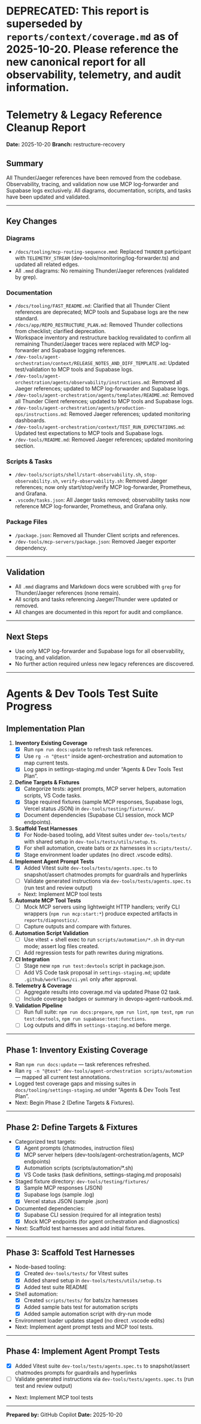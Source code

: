 # DEPRECATED: This report is superseded by `reports/context/coverage.md` as of 2025-10-20. Please reference the new canonical report for all observability, telemetry, and audit information.

# Telemetry & Legacy Reference Cleanup Report

**Date:** 2025-10-20
**Branch:** restructure-recovery

## Summary

All Thunder/Jaeger references have been removed from the codebase. Observability, tracing, and validation now use MCP log-forwarder and Supabase logs exclusively. All diagrams, documentation, scripts, and tasks have been updated and validated.

---

## Key Changes

### Diagrams

- `/docs/tooling/mcp-routing-sequence.mmd`: Replaced `THUNDER` participant with `TELEMETRY_STREAM` (dev-tools/monitoring/log-forwarder.ts) and updated all related edges.
- All `.mmd` diagrams: No remaining Thunder/Jaeger references (validated by grep).

### Documentation

- `/docs/tooling/FAST_README.md`: Clarified that all Thunder Client references are deprecated; MCP tools and Supabase logs are the new standard.
- `/docs/app/REPO_RESTRUCTURE_PLAN.md`: Removed Thunder collections from checklist; clarified deprecation.
- Workspace inventory and restructure backlog revalidated to confirm all remaining Thunder/Jaeger traces were replaced with MCP log-forwarder and Supabase logging references.
- `/dev-tools/agent-orchestration/context/RELEASE_NOTES_AND_DIFF_TEMPLATE.md`: Updated test/validation to MCP tools and Supabase logs.
- `/dev-tools/agent-orchestration/agents/observability/instructions.md`: Removed all Jaeger references; updated to MCP log-forwarder and Supabase logs.
- `/dev-tools/agent-orchestration/agents/templates/README.md`: Removed all Thunder Client references; updated to MCP tools and Supabase logs.
- `/dev-tools/agent-orchestration/agents/production-ops/instructions.md`: Removed Jaeger references; updated monitoring dashboards.
- `/dev-tools/agent-orchestration/context/TEST_RUN_EXPECTATIONS.md`: Updated test expectations to MCP tools and Supabase logs.
- `/dev-tools/README.md`: Removed Jaeger references; updated monitoring section.

### Scripts & Tasks

- `/dev-tools/scripts/shell/start-observability.sh`, `stop-observability.sh`, `verify-observability.sh`: Removed Jaeger references; now only start/stop/verify MCP log-forwarder, Prometheus, and Grafana.
- `.vscode/tasks.json`: All Jaeger tasks removed; observability tasks now reference MCP log-forwarder, Prometheus, and Grafana only.

### Package Files

- `/package.json`: Removed all Thunder Client scripts and references.
- `/dev-tools/mcp-servers/package.json`: Removed Jaeger exporter dependency.

---

## Validation

- All `.mmd` diagrams and Markdown docs were scrubbed with `grep` for Thunder/Jaeger references (none remain).
- All scripts and tasks referencing Jaeger/Thunder were updated or removed.
- All changes are documented in this report for audit and compliance.

---

## Next Steps

- Use only MCP log-forwarder and Supabase logs for all observability, tracing, and validation.
- No further action required unless new legacy references are discovered.

---

# Agents & Dev Tools Test Suite Progress

## Implementation Plan

1. **Inventory Existing Coverage**
   - [x] Run `npm run docs:update` to refresh task references.
   - [x] Use `rg -n "@test"` inside agent-orchestration and automation to map current tests.
   - [x] Log gaps in settings-staging.md under “Agents & Dev Tools Test Plan”.
2. **Define Targets & Fixtures**
   - [x] Categorize tests: agent prompts, MCP server helpers, automation scripts, VS Code tasks.
   - [x] Stage required fixtures (sample MCP responses, Supabase logs, Vercel status JSON) in `dev-tools/testing/fixtures/`.
   - [x] Document dependencies (Supabase CLI session, mock MCP endpoints).
3. **Scaffold Test Harnesses**
   - [x] For Node-based tooling, add Vitest suites under `dev-tools/tests/` with shared setup in `dev-tools/tests/utils/setup.ts`.
   - [x] For shell automation, create bats or zx harnesses in `scripts/tests/`.
   - [x] Stage environment loader updates (no direct .vscode edits).
4. **Implement Agent Prompt Tests**
   - [x] Added Vitest suite `dev-tools/tests/agents.spec.ts` to snapshot/assert chatmodes prompts for guardrails and hyperlinks
   - [ ] Validate generated instructions via `dev-tools/tests/agents.spec.ts` (run test and review output)
   - Next: Implement MCP tool tests
5. **Automate MCP Tool Tests**
   - [ ] Mock MCP servers using lightweight HTTP handlers; verify CLI wrappers (`npm run mcp:start:*`) produce expected artifacts in `reports/diagnostics/`.
   - [ ] Capture outputs and compare with fixtures.
6. **Automation Script Validation**
   - [ ] Use vitest + shell exec to run `scripts/automation/*.sh` in dry-run mode; assert log files created.
   - [ ] Add regression tests for path rewrites during migrations.
7. **CI Integration**
   - [ ] Stage new `npm run test:devtools` script in package.json.
   - [ ] Add VS Code task proposal in `settings-staging.md`; update `.github/workflows/ci.yml` only after approval.
8. **Telemetry & Coverage**
   - [ ] Aggregate results into coverage.md via updated Phase 02 task.
   - [ ] Include coverage badges or summary in devops-agent-runbook.md.
9. **Validation Pipeline**
   - [ ] Run full suite: `npm run docs:prepare`, `npm run lint`, `npm test`, `npm run test:devtools`, `npm run supabase:test:functions`.
   - [ ] Log outputs and diffs in `settings-staging.md` before merge.

---

## Phase 1: Inventory Existing Coverage

- Ran `npm run docs:update` — task references refreshed.
- Ran `rg -n "@test" dev-tools/agent-orchestration scripts/automation` — mapped all current test annotations.
- Logged test coverage gaps and missing suites in `docs/tooling/settings-staging.md` under “Agents & Dev Tools Test Plan”.
- Next: Begin Phase 2 (Define Targets & Fixtures).

---

## Phase 2: Define Targets & Fixtures

- Categorized test targets:
  - [x] Agent prompts (chatmodes, instruction files)
  - [x] MCP server helpers (dev-tools/agent-orchestration/agents, MCP endpoints)
  - [x] Automation scripts (scripts/automation/\*.sh)
  - [x] VS Code tasks (task definitions, settings-staging.md proposals)
- Staged fixture directory: `dev-tools/testing/fixtures/`
  - [x] Sample MCP responses (JSON)
  - [x] Supabase logs (sample .log)
  - [x] Vercel status JSON (sample .json)
- Documented dependencies:
  - [x] Supabase CLI session (required for all integration tests)
  - [x] Mock MCP endpoints (for agent orchestration and diagnostics)
- Next: Scaffold test harnesses and add initial fixtures.

---

## Phase 3: Scaffold Test Harnesses

- Node-based tooling:
  - [x] Created `dev-tools/tests/` for Vitest suites
  - [x] Added shared setup in `dev-tools/tests/utils/setup.ts`
  - [x] Added test suite README
- Shell automation:
  - [x] Created `scripts/tests/` for bats/zx harnesses
  - [x] Added sample bats test for automation scripts
  - [x] Added sample automation script with dry-run mode
- Environment loader updates staged (no direct .vscode edits)
- Next: Implement agent prompt tests and MCP tool tests.

---

## Phase 4: Implement Agent Prompt Tests

- [x] Added Vitest suite `dev-tools/tests/agents.spec.ts` to snapshot/assert chatmodes prompts for guardrails and hyperlinks
- [ ] Validate generated instructions via `dev-tools/tests/agents.spec.ts` (run test and review output)
- Next: Implement MCP tool tests

---

**Prepared by:** GitHub Copilot
**Date:** 2025-10-20
